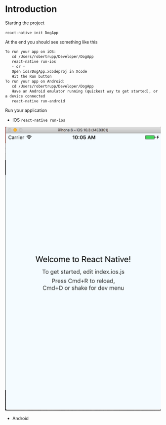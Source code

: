 # Introduction



Starting the project

`react-native init DogApp`

At the end you should see something like this

```
To run your app on iOS:
   cd /Users/robertrupp/Developer/DogApp
   react-native run-ios
   - or -
   Open ios/DogApp.xcodeproj in Xcode
   Hit the Run button
To run your app on Android:
   cd /Users/robertrupp/Developer/DogApp
   Have an Android emulator running (quickest way to get started), or a device connected
   react-native run-android
```

Run your application

* IOS
`react-native run-ios`

![Getting Started](images/intro1.png)

* Android